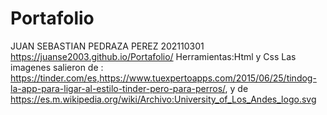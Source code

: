 # Portafolio
JUAN SEBASTIAN PEDRAZA PEREZ
202110301
https://juanse2003.github.io/Portafolio/
Herramientas:Html y Css
Las imagenes salieron de : https://tinder.com/es,https://www.tuexpertoapps.com/2015/06/25/tindog-la-app-para-ligar-al-estilo-tinder-pero-para-perros/, y de https://es.m.wikipedia.org/wiki/Archivo:University_of_Los_Andes_logo.svg
